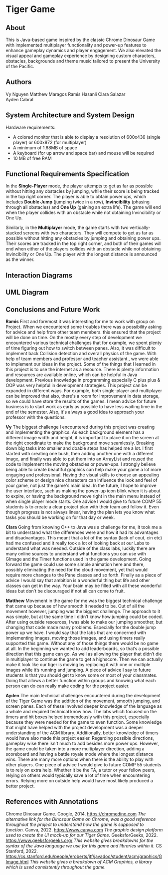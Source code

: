 # Tiger Game

## About
This is Java-based game inspired by the classic Chrome Dinosaur Game with implemented multiplayer functionality and power-up features to enhance gameplay dynamics and player engagement. We also elevated the visual appeal and gameplay experience by designing custom characters, obstacles, backgrounds and theme music tailored to present the University of the Pacific.

## Authors
Vy Nguyen
Matthew Maragos
Ramis Hasanli
Clara Salazar  
Ayden Cabral

## System Architecture and System Design
Hardware requirements:
- A colored monitor that is able to display a resolution of 600x436 (single player) or 600x872 (for multiplayer)
- A minimum of 1.68MB of space
- A keyboard (for up arrow and space bar) and mouse will be required 
- 10 MB of free RAM

## Functional Requirements Specification
In the **Single-Player** mode, the player attempts to get as far as possible without hitting any obstacles by jumping, while their score is being tracked in the top right corner. The player is able to obtain power ups, which includes **Double Jump** (jumping twice in a row), **Invincibility** (phasing through all obstacles) and **One Up** (gaining an extra life). The game will end when the player collides with an obstacle while not obtaining Invincibility or One Up.

Similarly, in the **Multiplayer** mode, the game starts with two vertically-stacked screens with two characters. They will compete to get as far as possible without hitting any obstacles by jumping and obtaining power ups. Their scores are tracked in the top right corner, and both of their games will end when either of the players collides with an obstacle while not obtaining Invincibility or One Up. The player with the longest distance is announced as the winner.

## Interaction Diagrams


## UML Diagram

## Conclusions and Future Work  
**Ramis**
First and foremost it was interesting for me to work with  group on Project.  When we encountered some troubles there was a possibility asking for advice and help from other team members. this ensured that the project will be done on time. On the mostly every step of development  we encountered various technical challenges that for example, we spent plenty of time figuring out how to switch between panes.  Also, it was difficult to implement back Collision detection and overall physics of the game. With help of team members and professor and teacher assistant , we were able to  implement our ideas in the project.  Some of the things that I learned in this project is to use the internet as a resource. There is plenty information and resources are available online, which can be helpful in Java development.  Previous knowledge in programming especially C plus plus  & OOP was very helpful in development strategies.  This project can be expanded in different ways.  For example, both single-player and multiplayer can be improved that also, there's a room for improvement in  data storage,  so we could have store the results of the games.  I mean advice for future business is to start work as early as possible to have less waiting time in the end of the semester. Also, it's always a good idea to approach your professor with the questions.

**Vy**
The biggest challenge I encountered during this project was creating and implementing the graphics. As each background element has a different image width and height, it is important to place it on the screen at the right coordinate to make the background move seamlessly. Breaking down big tasks into smaller and doable steps has helped me a lot. I first started with creating one bush, then adding another one with a different image, and finally was able to put them into an ArrayList and reused the code to implement the moving obstacles or power-ups. I strongly believe being able to create beautiful graphics can help make your game a lot more engaging and professional. Having the visual skills to choose an appealing color scheme or design nice characters can influence the look and feel of your game, not just the game's main idea. In the future, I hope to improve the user interface, such as making the power-up icon blink when it is about to expire, or having the background move right in the main menu instead of when single player mode starts. One advice I would give to future COMP 55 students is to create a clear project plan with their team and follow it. Even though progress is not always linear, having the plan lets you know what tasks you should be working on for that day or week.

**Clara**
Going from knowing C++ to Java was a challenge for me, it took me a bit to understand what the differences were and how it had its advantages and disadvantages. This meant that a lot of the syntax (lack of cout, cin etc) had me confused and it really took a lot of looking back at our Labs to understand what was needed. Outside of the class labs, luckily there are many online sources to understand what functions you can use with GImage and the Timer functions used in the game development. Going forward the game could use some simple animation here and there, possibly eliminating the need for the cloud movement, yet that would require more changes to the Pane classes and so forth. Finally as a piece of advice I would say that ambition is a wonderful thing but life and other classes can get in the way. Your brain may be filled with all these wonderful ideas but don’t be discouraged if not all can come to fruit.

**Matthew**
Movement in the game for me was the biggest technical challenge that came up because of how smooth it needed to be.  Out of all the movement however, jumping was the biggest challenge.  The approach to it was simple, but at the same time I didn’t know how jumping could be coded.  After using outside resources, I was able to make our jumping smoother, but changing that code made many problems.  Especially for the double jump power up we have.  I would say that the labs that are concerned with implementing images, moving those images, and using timers really supported this game.  Without any of those things there would be no game at all.  In the beginning we wanted to add leaderboards, so that’s a possible direction that this game can go.  As well as allowing the player that didn’t die in multiplayer to continue the game to get a highscore.  Then we can actually make it look like our tiger is moving by replacing it with one or multiple images while it’s running and jumping.  A piece of advice I say to future students is that you should get to know some or most of your classmates.  Doing that allows a better function within groups and knowing what each person can do can really make coding for the project easier.

**Ayden**
The main technical challenges encountered during the development of the Tiger Game was the addition of the movement, smooth jumping, and screen panes. Each of these involved deeper knowledge of the language as a whole and required technical know how. The labs which focused on the timers and hit boxes helped tremendously with this project, especially because they were needed for the game to even function. Some knowledge that might have helped with the project development was a deeper understanding of the ACM library. Additionally, better knowledge of timers would have also made this project easier. Regarding possible directions, gameplay wise there isn't much to add besides more power ups. However, the game could be taken into a more multiplayer direction, adding a scoreboard and having a battle royale mode where the longest distance wins. There are many more options when there is the ability to play with other players. One piece of advice I would give to future COMP 55 students is to rely on extra help. Whether it be the TA, a tutor or your fellow peers, relying on others would typically save a lot of time when encountering errors. Relying more on outside help would have most likely produced a better project.

## References with Annotations
Chrome Dinosaur Game. Google, 2014. https://chromedino.com
*The alternative link for the Dinosaur Game on Chrome, was a good reference throughout the project to understand how the game is supposed to function.*
Canva, 2022. https://www.canva.com
*The graphic design platform used to create the UI mock-up for our Tiger Game.*
GeeksforGeeks, 2022. https://www.geeksforgeeks.org/
*This website gives breakdowns for the syntax of the Java language we use for this game and libraries within it.*
CS Stanford, 2022. https://cs.stanford.edu/people/eroberts/jtf/javadoc/student/acm/graphics/GImage.html
*This website gives a breakdown of ACM Graphics, a library which is used consistently throughout the game.*

